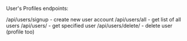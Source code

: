 User's Profiles endpoints:

/api/users/signup - create new user account
/api/users/all - get list of all users
/api/users/<id> - get specified user
/api/users/delete/<id> - delete user (profile too)